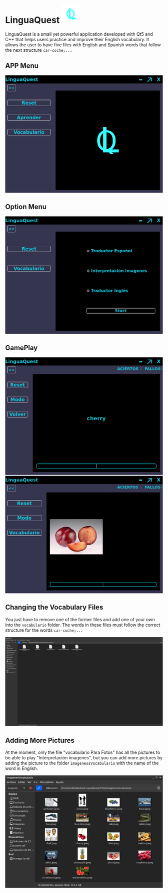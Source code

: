 # LinguaQuest <img src="https://github.com/inkih04/LinguaQuest/blob/main/files/imagenes/lOGO.png" alt="logo2" width="60" height="60">

LinguaQuest is a small yet powerful application developed with Qt5 and C++ that helps users practice and improve their English vocabulary.
It allows the user to have five files with English and Spanish words that follow the next structure `car-coche;...`

## APP Menu
![App Menu](https://github.com/inkih04/LinguaQuest/blob/main/imagesREADME/fotoMenu.png)

## Option Menu
![Option Menu](https://github.com/inkih04/LinguaQuest/blob/main/imagesREADME/menuOpciones.png)

## GamePlay
![GamePlay 1](https://github.com/inkih04/LinguaQuest/blob/main/imagesREADME/LinguaQuest_partida.png)
![GamePlay 2](https://github.com/inkih04/LinguaQuest/blob/main/imagesREADME/LinguaQuest_fotos.png)

## Changing the Vocabulary Files
You just have to remove one of the former files and add one of your own into the `vocabulario` folder.
The words in these files must follow the correct structure for the words `car-coche;...`

![Changing Vocabulary Files](https://github.com/inkih04/LinguaQuest/blob/main/imagesREADME/cambiarVocabulario.png)

## Adding More Pictures
At the moment, only the file "vocabulario Para Fotos" has all the pictures to be able to play "Interpretación imagenes", but you can add more pictures by adding the picture to the folder `imagenessVocabulario` with the name of the word in English.

![Adding More Pictures](https://github.com/inkih04/LinguaQuest/blob/main/imagesREADME/cambiarFoto.png)
